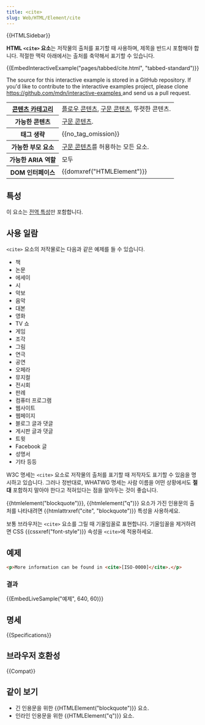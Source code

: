 ```yaml
---
title: <cite>
slug: Web/HTML/Element/cite
---
```


{{HTMLSidebar}}

**HTML `<cite>` 요소**는 저작물의 출처를 표기할 때 사용하며, 제목을 반드시 포함해야 합니다. 적절한 맥락 아래에서는 출처를 축약해서 표기할 수 있습니다.

{{EmbedInteractiveExample("pages/tabbed/cite.html", "tabbed-standard")}}

<p class="hidden">The source for this interactive example is stored in a GitHub repository. If you'd like to contribute to the interactive examples project, please clone <a href="https://github.com/mdn/interactive-examples">https://github.com/mdn/interactive-examples </a>and send us a pull request.</p>

<table class="properties">
  <tbody>
    <tr>
      <th scope="row">
        <a
          href="/ko/docs/Web/Guide/HTML/%EC%BB%A8%ED%85%90%ED%8A%B8_%EC%B9%B4%ED%85%8C%EA%B3%A0%EB%A6%AC"
          >콘텐츠 카테고리</a
        >
      </th>
      <td>
        <a href="/ko/docs/Web/Guide/HTML/컨텐트_카테고리#플로우_콘텐츠"
          >플로우 콘텐츠</a
        >,
        <a href="/ko/docs/Web/Guide/HTML/컨텐트_카테고리#구문_콘텐츠"
          >구문 콘텐츠</a
        >, 뚜렷한 콘텐츠.
      </td>
    </tr>
    <tr>
      <th scope="row">가능한 콘텐츠</th>
      <td>
        <a href="/ko/docs/Web/Guide/HTML/컨텐트_카테고리#구문_콘텐츠"
          >구문 콘텐츠</a
        >.
      </td>
    </tr>
    <tr>
      <th scope="row">태그 생략</th>
      <td>{{no_tag_omission}}</td>
    </tr>
    <tr>
      <th scope="row">가능한 부모 요소</th>
      <td>
        <a href="/ko/docs/Web/Guide/HTML/컨텐트_카테고리#구문_콘텐츠"
          >구문 콘텐츠</a
        >를 허용하는 모든 요소.
      </td>
    </tr>
    <tr>
      <th scope="row">가능한 ARIA 역할</th>
      <td>모두</td>
    </tr>
    <tr>
      <th scope="row">DOM 인터페이스</th>
      <td>{{domxref("HTMLElement")}}</td>
    </tr>
  </tbody>
</table>

## 특성

이 요소는 [전역 특성](/ko/docs/Web/HTML/Global_attributes)만 포함합니다.

## 사용 일람

`<cite>` 요소의 저작물로는 다음과 같은 예제를 들 수 있습니다.

- 책
- 논문
- 에세이
- 시
- 악보
- 음악
- 대본
- 영화
- TV 쇼
- 게임
- 조각
- 그림
- 연극
- 공연
- 오페라
- 뮤지컬
- 전시회
- 판례
- 컴퓨터 프로그램
- 웹사이트
- 웹페이지
- 블로그 글과 댓글
- 게시판 글과 댓글
- 트윗
- Facebook 글
- 성명서
- 기타 등등

W3C 명세는 `<cite>` 요소로 저작물의 출처를 표기할 때 저작자도 표기할 수 있음을 명시하고 있습니다. 그러나 정반대로, WHATWG 명세는 사람 이름을 어떤 상황에서도 **절대** 포함하지 말아야 한다고 적혀있다는 점을 알아두는 것이 좋습니다.

{{htmlelement("blockquote")}}, {{htmlelement("q")}} 요소가 가진 인용문의 출처를 나타내려면 {{htmlattrxref("cite", "blockquote")}} 특성을 사용하세요.

보통 브라우저는 `<cite>` 요소를 그릴 때 기울임꼴로 표현합니다. 기울임꼴을 제거하려면 CSS {{cssxref("font-style")}} 속성을 `<cite>`에 적용하세요.

## 예제

```html
<p>More information can be found in <cite>[ISO-0000]</cite>.</p>
```

### 결과

{{EmbedLiveSample("예제", 640, 60)}}

## 명세

{{Specifications}}

## 브라우저 호환성

{{Compat}}

## 같이 보기

- 긴 인용문을 위한 {{HTMLElement("blockquote")}} 요소.
- 인라인 인용문을 위한 {{HTMLElement("q")}} 요소.
